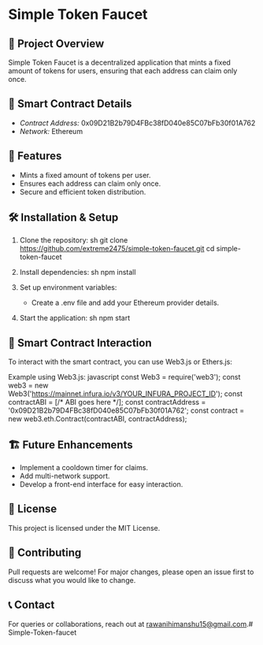 # Simple Token Faucet

## 🚀 Project Overview
Simple Token Faucet is a decentralized application that mints a fixed amount of tokens for users, ensuring that each address can claim only once.

## 📜 Smart Contract Details
- *Contract Address:* 0x09D21B2b79D4FBc38fD040e85C07bFb30f01A762
- *Network:* Ethereum

## 🔧 Features
- Mints a fixed amount of tokens per user.
- Ensures each address can claim only once.
- Secure and efficient token distribution.

## 🛠 Installation & Setup
1. Clone the repository:
   sh
   git clone https://github.com/extreme2475/simple-token-faucet.git
   cd simple-token-faucet
   
2. Install dependencies:
   sh
   npm install
   
3. Set up environment variables:
   - Create a .env file and add your Ethereum provider details.
4. Start the application:
   sh
   npm start
   

## 📜 Smart Contract Interaction
To interact with the smart contract, you can use Web3.js or Ethers.js:

Example using Web3.js:
javascript
const Web3 = require('web3');
const web3 = new Web3('https://mainnet.infura.io/v3/YOUR_INFURA_PROJECT_ID');
const contractABI = [/* ABI goes here */];
const contractAddress = '0x09D21B2b79D4FBc38fD040e85C07bFb30f01A762';
const contract = new web3.eth.Contract(contractABI, contractAddress);


## 🏗 Future Enhancements
- Implement a cooldown timer for claims.
- Add multi-network support.
- Develop a front-end interface for easy interaction.

## 📜 License
This project is licensed under the MIT License.

## 🤝 Contributing
Pull requests are welcome! For major changes, please open an issue first to discuss what you would like to change.

## 📞 Contact
For queries or collaborations, reach out at [rawanihimanshu15@gmail.com](mailto:rawanihimanshu15@gmail.com).# Simple-Token-faucet
